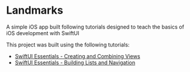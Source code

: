 # Landmarks
A simple iOS app built following tutorials designed to teach the basics of iOS development with SwiftUI

This project was built using the following tutorials: 
- [SwiftUI Essentials -
Creating and Combining Views](https://developer.apple.com/tutorials/swiftui/creating-and-combining-views)
- [SwiftUI Essentials - Building Lists and Navigation](https://developer.apple.com/tutorials/swiftui/building-lists-and-navigation)
